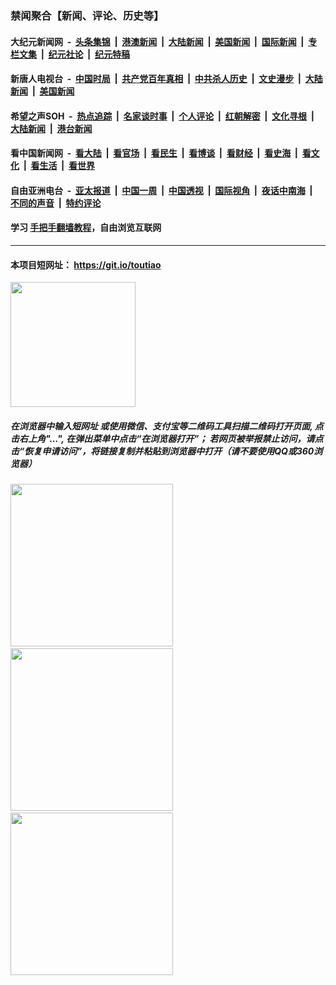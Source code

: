 ### 禁闻聚合【新闻、评论、历史等】

#### 大纪元新闻网 &nbsp;-&nbsp; [头条集锦](indexes/E头条集锦.md?t=03180402) &nbsp;|&nbsp; [港澳新闻](indexes/E港澳新闻.md?t=03180402)  &nbsp;|&nbsp; [大陆新闻](indexes/E大陆新闻.md?t=03180402) &nbsp;|&nbsp; [美国新闻](indexes/E美国新闻.md?t=03180402) &nbsp;|&nbsp; [国际新闻](indexes/E国际新闻.md?t=03180402) &nbsp;|&nbsp; [专栏文集](indexes/E专栏文集.md?t=03180402) &nbsp;|&nbsp; [纪元社论](indexes/E纪元社论.md?t=03180402) &nbsp;|&nbsp; [纪元特稿](indexes/E纪元特稿.md?t=03180402) 

#### 新唐人电视台 &nbsp;-&nbsp; [中国时局](indexes/N中国时局.md?t=03180402) &nbsp;|&nbsp; [共产党百年真相](indexes/N共产党百年真相.md?t=03180402) &nbsp;|&nbsp; [中共杀人历史](indexes/N中共杀人历史.md?t=03180402) &nbsp;|&nbsp; [文史漫步](indexes/N文史漫步.md?t=03180402) &nbsp;|&nbsp; [大陆新闻](indexes/N大陆新闻.md?t=03180402) &nbsp;|&nbsp; [美国新闻](indexes/N美国新闻.md?t=03180402)

#### 希望之声SOH &nbsp;-&nbsp; [热点追踪](indexes/H热点追踪.md?t=03180402) &nbsp;|&nbsp; [名家谈时事](indexes/H名家谈时事.md?t=03180402) &nbsp;|&nbsp; [个人评论](indexes/H个人评论.md?t=03180402)  &nbsp;|&nbsp; [红朝解密](indexes/H红朝解密.md?t=03180402) &nbsp;|&nbsp; [文化寻根](indexes/H文化寻根.md?t=03180402) &nbsp;|&nbsp; [大陆新闻](indexes/H大陆新闻.md?t=03180402) &nbsp;|&nbsp; [港台新闻](indexes/H港台新闻.md?t=03180402)

#### 看中国新闻网 &nbsp;-&nbsp; [看大陆](indexes/S看大陆.md?t=03180402) &nbsp;|&nbsp; [看官场](indexes/S看官场.md?t=03180402) &nbsp;|&nbsp; [看民生](indexes/S看民生.md?t=03180402)  &nbsp;|&nbsp; [看博谈](indexes/S看博谈.md?t=03180402) &nbsp;|&nbsp; [看财经](indexes/S看财经.md?t=03180402) &nbsp;|&nbsp; [看史海](indexes/S看史海.md?t=03180402) &nbsp;|&nbsp; [看文化](indexes/S看文化.md?t=03180402) &nbsp;|&nbsp; [看生活](indexes/S看生活.md?t=03180402) &nbsp;|&nbsp; [看世界](indexes/S看世界.md?t=03180402)

#### 自由亚洲电台 &nbsp;-&nbsp; [亚太报道](indexes/R亚太报道.md?t=03180402) &nbsp;|&nbsp; [中国一周](indexes/R中国一周.md?t=03180402) &nbsp;|&nbsp; [中国透视](indexes/R中国透视.md?t=03180402)  &nbsp;|&nbsp; [国际视角](indexes/R国际视角.md?t=03180402) &nbsp;|&nbsp; [夜话中南海](indexes/R夜话中南海.md?t=03180402) &nbsp;|&nbsp; [不同的声音](indexes/R不同的声音.md?t=03180402) &nbsp;|&nbsp; [特约评论](indexes/R特约评论.md?t=03180402)

#### 学习 [手把手翻墙教程](https://github.com/gfw-breaker/guides/wiki)，自由浏览互联网

----

#### 本项目短网址： https://git.io/toutiao
<img src="https://raw.githubusercontent.com/gfw-breaker/banned-news/master/scripts/img/qr.png" width="200px"/>  

##### 在浏览器中输入短网址 或使用微信、支付宝等二维码工具扫描二维码打开页面, 点击右上角"...", 在弹出菜单中点击“在浏览器打开”； 若网页被举报禁止访问，请点击“恢复申请访问”，将链接复制并粘贴到浏览器中打开（请不要使用QQ或360浏览器）

<img src="https://raw.githubusercontent.com/gfw-breaker/banned-news/master/scripts/img/1.png" width="260px"/> &nbsp; <img src="https://raw.githubusercontent.com/gfw-breaker/banned-news/master/scripts/img/2.png" width="260px"/> &nbsp; <img src="https://raw.githubusercontent.com/gfw-breaker/banned-news/master/scripts/img/3.png" width="260px"/>
